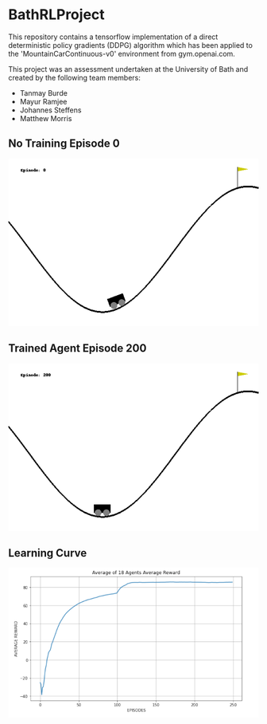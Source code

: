 # BathRLProject

This repository contains a tensorflow implementation
of a direct deterministic policy gradients (DDPG) algorithm which has been applied to the 'MountainCarContinuous-v0' 
environment from gym.openai.com.

This project was an assessment undertaken at the University of Bath and created by the following team members:
  - Tanmay Burde
  - Mayur Ramjee
  - Johannes Steffens
  - Matthew Morris

## No Training Episode 0

![](videos_initial_test/agent1_ep_0.gif)

## Trained Agent Episode 200

![](videos_initial_test/agent1_ep_200.gif)

## Learning Curve

![](./Plots/img.png)